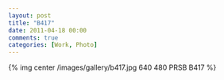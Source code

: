```yaml
---
layout: post
title: "B417"
date: 2011-04-18 00:00
comments: true
categories: [Work, Photo]
---
```

{% img center /images/gallery/b417.jpg 640 480 PRSB B417 %}